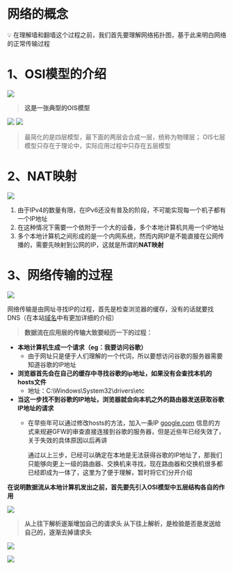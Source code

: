 # 网络的概念

<aside>
💡     在理解墙和翻墙这个过程之前，我们首先要理解网络拓扑图，基于此来明白网络的正常传输过程

</aside>

# 1、OSI模型的介绍

![](https://pomf2.lain.la/f/r25aivx.png)

> **这是一张典型的OIS模型**

![](https://pomf2.lain.la/f/0fyh80dx.jpg)
![](https://pomf2.lain.la/f/b6w01lsq.png)
> 最简化的是四层模型，最下面的两层会合成一层，统称为物理层；
OIS七层模型只存在于理论中，实际应用过程中只存在五层模型

# 2、NAT映射

![](https://pomf2.lain.la/f/tgi2fvi0.png)

1. 由于IPv4的数量有限，在IPv6还没有普及的阶段，不可能实现每一个机子都有一个IP地址
2. 在这种情况下需要一个依附于一个大的设备，多个本地计算机共用一个IP地址
3. 多个本地计算机之间形成的是一个内网系统，然而内网IP是不能直接在公网传播的，需要先映射到公网的IP，这就是所谓的**NAT映射**

# 3、网络传输的过程

![](https://pomf2.lain.la/f/q1xeqgn.png)

网络传输是由网址寻找IP的过程，首先是检查浏览器的缓存，没有的话就要找DNS（在本站[域名](https://www.notion.so/d37ad63ebe5140938ea5c5601aa7e808)中有更加详细的介绍）

> **数据流在应用层的传输大致要经历一下的过程：**
> 
- **本地计算机生成一个请求（eg：我要访问谷歌）**
    - 由于网址只是便于人们理解的一个代词，所以要想访问谷歌的服务器需要知道谷歌的IP地址
- **浏览器首先会在自己的缓存中寻找谷歌的ip地址，如果没有会查找本机的hosts文件**
    - 地址：C:\Windows\System32\drivers\etc
- **当这一步找不到谷歌的IP地址，浏览器就会向本机之外的路由器发送获取谷歌IP地址的请求**
    - 在早些年可以通过修改hosts的方法，加入一条IP [google.com](http://google.com) 信息的方式来规避GFW的审查直接连接到谷歌的服务器，但是近些年已经失效了，关于失效的具体原因以后再讲

        通过以上三步，已经可以确定在本地是无法获得谷歌的IP地址了，那我们只能够向更上一级的路由器、交换机来寻找，现在路由器和交换机很多都已经即成为一体了，这里为了便于理解，暂时将它们分开介绍

**在说明数据流从本地计算机发出之前，首先要先引入OSI模型中五层结构各自的作用**

![](https://pomf2.lain.la/f/s0he3odi.png)

> **从上往下解析逐渐增加自己的请求头
从下往上解析，是检验是否是发送给自己的，逐渐去掉请求头**

![](https://pomf2.lain.la/f/q1xeqgn.png)

![](https://wangcy.cf/image/https%3A%2F%2Fs3-us-west-2.amazonaws.com%2Fsecure.notion-static.com%2F64a50dba-7fa9-48cb-8ecb-987f83b897ff%2FUntitled.png?id=09622658-e1d8-48f4-8f46-1ccf222dab21&table=block&spaceId=05a1b89d-ff84-4035-bdc6-863a0fae0b47&width=1530&userId=&cache=v2)
